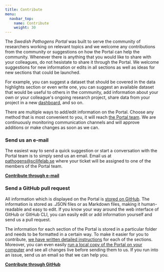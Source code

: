 ```yaml
---
title: Contribute
menu:
  navbar_top:
    name: Contribute
    weight: 30
---
```


The _Swedish Pathogens Portal_ was built to serve the community of researchers working on relevant topics and we welcome any contributions from the community or suggestions on how the Portal can help the community. Whenever there is anything that you would like to share with your colleagues, do not hesistate to share it through the Portal. We welcome suggestions for new information or edits in all sections as well as ideas for new sections that could be launched.

For example, you can suggest a dataset that should be covered in the data highlights section or even write one, you can suggest an available dataset that would be useful to others in the community, add information about your own or your colleague's ongoing research project, share data from your project in a new [dashboard](/dashboards/), and so on.

There are multiple ways to add/edit information on the Portal. Choose any method that is most convenient to you, it will reach [the Portal team](/about). We are continuously monitoring communication channels and will approve additions or make changes as soon as we can.

<div class="container">
  <div class="row">
    <div class="col-md-6">
      <h3><i class="bi bi-envelope-fill"></i> Send us an e-mail</h3>
      <p>The easiest way to send a quick suggestion or start a conversation with the Portal team is to simply send us an email. Email us at <a href="mailto:pathogens@scilifelab.se.se">pathogens@scilifelab.se</a> where your ticket will be assigned to one of the members of the Portal team.</p>
      <p><b><a href="mailto:pathogens@scilifelab.se">Contribute through e-mail <i class="bi bi-arrow-right-circle-fill"></i></a></b></p>
    </div>
    <div class="col-md-6">
      <h3><i class="bi bi-github"></i> Send a GitHub pull request</h3>
      <p>All information which is displayed on the Portal is <a href="https://github.com/ScilifelabDataCentre/pathogens-portal/tree/develop">stored on GitHub</a>. The information is stored as .JSON files or as Markdown files, making it human-readable and easy to edit. If you know your way around the web interface of GitHub or GitHub CLI, you can easily edit or add information yourself and send us a pull request.</p>
      <p>The information for each section of the Portal is stored in a particular folder and needs to be formatted in a certain way. To make it easier for you to contribute, <a href="https://github.com/ScilifelabDataCentre/pathogens-portal/blob/develop/CONTRIBUTING/adding_editing_information.md">we have written detailed instructions</a> for each of the sections. Moreover, you can even easily <a href="https://github.com/ScilifelabDataCentre/pathogens-portal/blob/develop/CONTRIBUTING/running_a_local_copy.md">run a local copy of the Portal on your computer</a> and see all changes live before sending them to us. If you run into an issue, send us an email so that we can help you.</p>
      <p><b><a href="https://github.com/ScilifelabDataCentre/pathogens-portal/blob/develop/CONTRIBUTING/adding_editing_information.md">Contribute through GitHub <i class="bi bi-arrow-right-circle-fill"></i></a></b></p>
    </div>
  </div>
</div>
